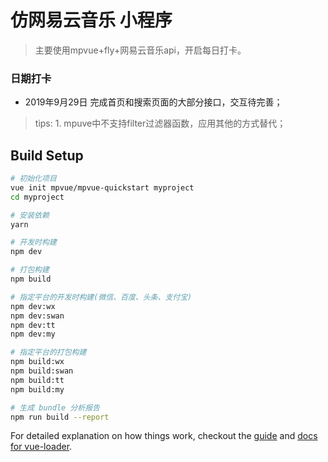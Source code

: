# 仿网易云音乐 小程序

> 主要使用mpvue+fly+网易云音乐api，开启每日打卡。

### 日期打卡
- 2019年9月29日 完成首页和搜索页面的大部分接口，交互待完善；

> tips: 
    1. mpuve中不支持filter过滤器函数，应用其他的方式替代；

## Build Setup

``` bash
# 初始化项目
vue init mpvue/mpvue-quickstart myproject
cd myproject

# 安装依赖
yarn

# 开发时构建
npm dev

# 打包构建
npm build

# 指定平台的开发时构建(微信、百度、头条、支付宝)
npm dev:wx
npm dev:swan
npm dev:tt
npm dev:my

# 指定平台的打包构建
npm build:wx
npm build:swan
npm build:tt
npm build:my

# 生成 bundle 分析报告
npm run build --report
```

For detailed explanation on how things work, checkout the [guide](http://vuejs-templates.github.io/webpack/) and [docs for vue-loader](http://vuejs.github.io/vue-loader).
